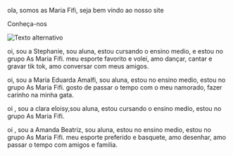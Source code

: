ola, somos as Maria Fifi, seja bem vindo ao nosso site 

Conheça-nos 

<img src="meninas.png" alt="Texto alternativo" title="meninas" />

<!---
asmariafifi/asmariafifi is a ✨ special ✨ repository because its `README.md` (this file) appears on your GitHub profile.
You can click the Preview link to take a look at your changes.
--->

oi, sou a Stephanie, sou aluna, estou cursando o ensino medio, e estou no grupo As Maria Fifi. 
meu esporte favorito e volei, amo dançar, cantar e gravar tik tok, amo conversar com meus amigos.   


oi, sou a Maria Eduarda Amalfi, sou aluna, estou no ensino medio, estou no grupo As Maria Fifi.
gosto de passar o tempo com o meu namorado, fazer carinho na minha gata.


oi , sou a clara eloisy,sou aluna, estou cursando o ensino medio, estou no grupo As Maria Fifi.



oi , sou a Amanda Beatriz, sou aluna, estou no ensino medio, estou no grupo As Maria Fifi.
meu esporte preferido e basquete, amo desenhar, amo passar o tempo com amigos e familia.



